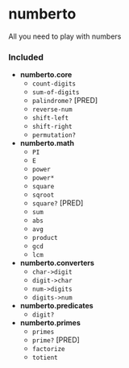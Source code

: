 # numberto

All you need to play with numbers

### Included

* **numberto.core**
	* `count-digits`
	* `sum-of-digits`
	* `palindrome?` [PRED]
	* `reverse-num`
	* `shift-left`
	* `shift-right`
	* `permutation?`
* **numberto.math**
    * `PI`
    * `E`
    * `power`
    * `power*`
    * `square`
    * `sqroot`
    * `square?` [PRED]
	* `sum`
	* `abs`
	* `avg`
	* `product`
	* `gcd`
	* `lcm`
* **numberto.converters**
    * `char->digit`
    * `digit->char`
    * `num->digits`
    * `digits->num`
* **numberto.predicates**
    * `digit?`
* **numberto.primes**
    * `primes`
    * `prime?` [PRED] 
    * `factorize`
    * `totient`

